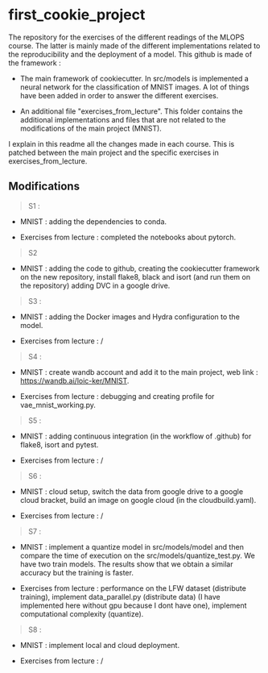 first_cookie_project
==============================

The repository for the exercises of the different readings of the MLOPS course. The latter is mainly made of the different implementations related to the reproducibility and the deployment of a model. This github is made of the framework :

- The main framework of cookiecutter. In src/models is implemented a neural network for the classification of MNIST images. A lot of things have been added in order to answer the different exercises. 

- An additional file "exercises_from_lecture". This folder contains the additional implementations and files that are not related to the modifications of the main project (MNIST).

I explain in this readme all the changes made in each course. This is patched between the main project and the specific exercises in exercises_from_lecture.

Modifications
------------

> S1 :

- MNIST : adding the dependencies to conda. 

- Exercises from lecture : completed the notebooks about pytorch.

> S2

- MNIST : adding the code to github, creating the cookiecutter framework on the new repository, install flake8, black and isort (and run them on the repository) adding DVC in a google drive.

> S3 :

- MNIST : adding the Docker images and Hydra configuration to the model.

- Exercises from lecture : /

> S4 :

- MNIST : create wandb account and add it to the main project, web link : https://wandb.ai/loic-ker/MNIST.

- Exercises from lecture : debugging and creating profile for vae_mnist_working.py.

> S5 :

- MNIST : adding continuous integration (in the workflow of .github) for flake8, isort and pytest.

- Exercises from lecture : /

> S6 :

- MNIST : cloud setup, switch the data from google drive to a google cloud bracket, build an image on google cloud (in the cloudbuild.yaml).

- Exercises from lecture : /

> S7 :

- MNIST : implement a quantize model in src/models/model and then compare the time of execution on the src/models/quantize_test.py. We have two train models. The results show that we obtain a similar accuracy but the training is faster.

- Exercises from lecture : performance on the LFW dataset (distribute training), implement data_parallel.py (distribute data) (I have implemented here without gpu because I dont have one), implement computational complexity (quantize).

> S8 :

- MNIST : implement local and cloud deployment.

- Exercises from lecture : /

